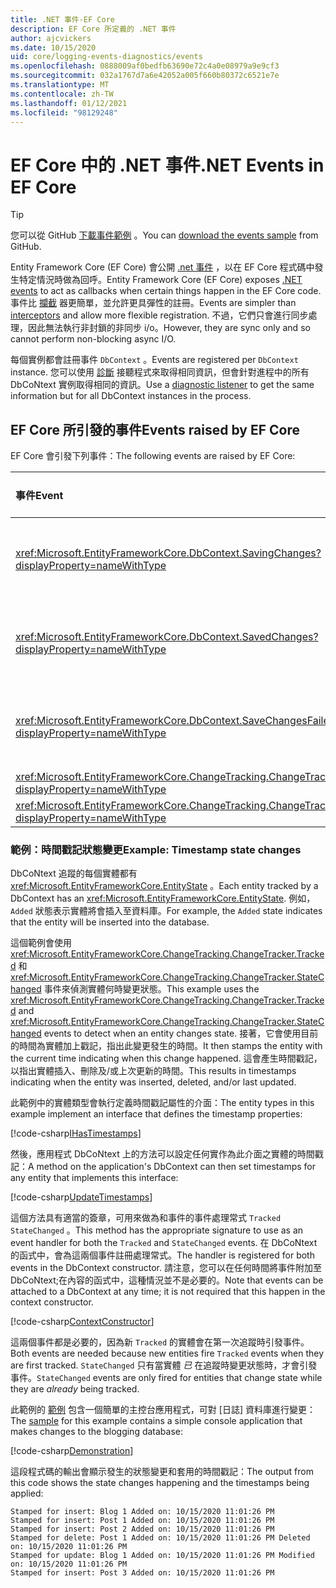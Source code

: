 ```yaml
---
title: .NET 事件-EF Core
description: EF Core 所定義的 .NET 事件
author: ajcvickers
ms.date: 10/15/2020
uid: core/logging-events-diagnostics/events
ms.openlocfilehash: 0888009af0bedfb63690e72c4a0e08979a9e9cf3
ms.sourcegitcommit: 032a1767d7a6e42052a005f660b80372c6521e7e
ms.translationtype: MT
ms.contentlocale: zh-TW
ms.lasthandoff: 01/12/2021
ms.locfileid: "98129248"
---
```

# <a name="net-events-in-ef-core"></a><span data-ttu-id="19c17-103">EF Core 中的 .NET 事件</span><span class="sxs-lookup"><span data-stu-id="19c17-103">.NET Events in EF Core</span></span>

> [!TIP]
> <span data-ttu-id="19c17-104">您可以從 GitHub [下載事件範例](https://github.com/dotnet/EntityFramework.Docs/tree/master/samples/core/Miscellaneous/Events) 。</span><span class="sxs-lookup"><span data-stu-id="19c17-104">You can [download the events sample](https://github.com/dotnet/EntityFramework.Docs/tree/master/samples/core/Miscellaneous/Events) from GitHub.</span></span>

<span data-ttu-id="19c17-105">Entity Framework Core (EF Core) 會公開 [.net 事件](/dotnet/standard/events/) ，以在 EF Core 程式碼中發生特定情況時做為回呼。</span><span class="sxs-lookup"><span data-stu-id="19c17-105">Entity Framework Core (EF Core) exposes [.NET events](/dotnet/standard/events/) to act as callbacks when certain things happen in the EF Core code.</span></span> <span data-ttu-id="19c17-106">事件比 [攔截](xref:core/logging-events-diagnostics/interceptors) 器更簡單，並允許更具彈性的註冊。</span><span class="sxs-lookup"><span data-stu-id="19c17-106">Events are simpler than [interceptors](xref:core/logging-events-diagnostics/interceptors) and allow more flexible registration.</span></span> <span data-ttu-id="19c17-107">不過，它們只會進行同步處理，因此無法執行非封鎖的非同步 i/o。</span><span class="sxs-lookup"><span data-stu-id="19c17-107">However, they are sync only and so cannot perform non-blocking async I/O.</span></span>

<span data-ttu-id="19c17-108">每個實例都會註冊事件 `DbContext` 。</span><span class="sxs-lookup"><span data-stu-id="19c17-108">Events are registered per `DbContext` instance.</span></span> <span data-ttu-id="19c17-109">您可以使用 [診斷](xref:core/logging-events-diagnostics/diagnostic-listeners) 接聽程式來取得相同資訊，但會針對進程中的所有 DbCoNtext 實例取得相同的資訊。</span><span class="sxs-lookup"><span data-stu-id="19c17-109">Use a [diagnostic listener](xref:core/logging-events-diagnostics/diagnostic-listeners) to get the same information but for all DbContext instances in the process.</span></span>

## <a name="events-raised-by-ef-core"></a><span data-ttu-id="19c17-110">EF Core 所引發的事件</span><span class="sxs-lookup"><span data-stu-id="19c17-110">Events raised by EF Core</span></span>

<span data-ttu-id="19c17-111">EF Core 會引發下列事件：</span><span class="sxs-lookup"><span data-stu-id="19c17-111">The following events are raised by EF Core:</span></span>

| <span data-ttu-id="19c17-112">事件</span><span class="sxs-lookup"><span data-stu-id="19c17-112">Event</span></span> | <span data-ttu-id="19c17-113">引進的版本</span><span class="sxs-lookup"><span data-stu-id="19c17-113">Version introduced</span></span> | <span data-ttu-id="19c17-114">引發時</span><span class="sxs-lookup"><span data-stu-id="19c17-114">When raised</span></span>
|:------|--------------------|-------
| <xref:Microsoft.EntityFrameworkCore.DbContext.SavingChanges?displayProperty=nameWithType> | <span data-ttu-id="19c17-115">5.0</span><span class="sxs-lookup"><span data-stu-id="19c17-115">5.0</span></span> | <span data-ttu-id="19c17-116">在 <xref:Microsoft.EntityFrameworkCore.DbContext.SaveChanges%2A> 或開頭 <xref:Microsoft.EntityFrameworkCore.DbContext.SaveChangesAsync%2A></span><span class="sxs-lookup"><span data-stu-id="19c17-116">At the start of <xref:Microsoft.EntityFrameworkCore.DbContext.SaveChanges%2A> or <xref:Microsoft.EntityFrameworkCore.DbContext.SaveChangesAsync%2A></span></span>
| <xref:Microsoft.EntityFrameworkCore.DbContext.SavedChanges?displayProperty=nameWithType> | <span data-ttu-id="19c17-117">5.0</span><span class="sxs-lookup"><span data-stu-id="19c17-117">5.0</span></span> | <span data-ttu-id="19c17-118">在成功 <xref:Microsoft.EntityFrameworkCore.DbContext.SaveChanges%2A> 或之後 <xref:Microsoft.EntityFrameworkCore.DbContext.SaveChangesAsync%2A></span><span class="sxs-lookup"><span data-stu-id="19c17-118">At the end of a successful <xref:Microsoft.EntityFrameworkCore.DbContext.SaveChanges%2A> or <xref:Microsoft.EntityFrameworkCore.DbContext.SaveChangesAsync%2A></span></span>
| <xref:Microsoft.EntityFrameworkCore.DbContext.SaveChangesFailed?displayProperty=nameWithType> | <span data-ttu-id="19c17-119">5.0</span><span class="sxs-lookup"><span data-stu-id="19c17-119">5.0</span></span> | <span data-ttu-id="19c17-120">在失敗的結尾 <xref:Microsoft.EntityFrameworkCore.DbContext.SaveChanges%2A> 或 <xref:Microsoft.EntityFrameworkCore.DbContext.SaveChangesAsync%2A></span><span class="sxs-lookup"><span data-stu-id="19c17-120">At the end of a failed <xref:Microsoft.EntityFrameworkCore.DbContext.SaveChanges%2A> or <xref:Microsoft.EntityFrameworkCore.DbContext.SaveChangesAsync%2A></span></span>
| <xref:Microsoft.EntityFrameworkCore.ChangeTracking.ChangeTracker.Tracked?displayProperty=nameWithType> | <span data-ttu-id="19c17-121">2.1</span><span class="sxs-lookup"><span data-stu-id="19c17-121">2.1</span></span> | <span data-ttu-id="19c17-122">當實體由內容追蹤時</span><span class="sxs-lookup"><span data-stu-id="19c17-122">When an entity is tracked by the context</span></span>
| <xref:Microsoft.EntityFrameworkCore.ChangeTracking.ChangeTracker.StateChanged?displayProperty=nameWithType> | <span data-ttu-id="19c17-123">2.1</span><span class="sxs-lookup"><span data-stu-id="19c17-123">2.1</span></span> | <span data-ttu-id="19c17-124">當追蹤的實體變更其狀態時</span><span class="sxs-lookup"><span data-stu-id="19c17-124">When a tracked entity changes its state</span></span>

### <a name="example-timestamp-state-changes"></a><span data-ttu-id="19c17-125">範例：時間戳記狀態變更</span><span class="sxs-lookup"><span data-stu-id="19c17-125">Example: Timestamp state changes</span></span>

<span data-ttu-id="19c17-126">DbCoNtext 追蹤的每個實體都有 <xref:Microsoft.EntityFrameworkCore.EntityState> 。</span><span class="sxs-lookup"><span data-stu-id="19c17-126">Each entity tracked by a DbContext has an <xref:Microsoft.EntityFrameworkCore.EntityState>.</span></span> <span data-ttu-id="19c17-127">例如， `Added` 狀態表示實體將會插入至資料庫。</span><span class="sxs-lookup"><span data-stu-id="19c17-127">For example, the `Added` state indicates that the entity will be inserted into the database.</span></span>

<span data-ttu-id="19c17-128">這個範例會使用 <xref:Microsoft.EntityFrameworkCore.ChangeTracking.ChangeTracker.Tracked> 和 <xref:Microsoft.EntityFrameworkCore.ChangeTracking.ChangeTracker.StateChanged> 事件來偵測實體何時變更狀態。</span><span class="sxs-lookup"><span data-stu-id="19c17-128">This example uses the <xref:Microsoft.EntityFrameworkCore.ChangeTracking.ChangeTracker.Tracked> and <xref:Microsoft.EntityFrameworkCore.ChangeTracking.ChangeTracker.StateChanged> events to detect when an entity changes state.</span></span> <span data-ttu-id="19c17-129">接著，它會使用目前的時間為實體加上戳記，指出此變更發生的時間。</span><span class="sxs-lookup"><span data-stu-id="19c17-129">It then stamps the entity with the current time indicating when this change happened.</span></span> <span data-ttu-id="19c17-130">這會產生時間戳記，以指出實體插入、刪除及/或上次更新的時間。</span><span class="sxs-lookup"><span data-stu-id="19c17-130">This results in timestamps indicating when the entity was inserted, deleted, and/or last updated.</span></span>

<span data-ttu-id="19c17-131">此範例中的實體類型會執行定義時間戳記屬性的介面：</span><span class="sxs-lookup"><span data-stu-id="19c17-131">The entity types in this example implement an interface that defines the timestamp properties:</span></span>

<!--
public interface IHasTimestamps
{
    DateTime? Added { get; set; }
    DateTime? Deleted { get; set; }
    DateTime? Modified { get; set; }
}
-->
[!code-csharp[IHasTimestamps](../../../samples/core/Miscellaneous/Events/Program.cs?name=IHasTimestamps)]

<span data-ttu-id="19c17-132">然後，應用程式 DbCoNtext 上的方法可以設定任何實作為此介面之實體的時間戳記：</span><span class="sxs-lookup"><span data-stu-id="19c17-132">A method on the application's DbContext can then set timestamps for any entity that implements this interface:</span></span>

<!--
    private static void UpdateTimestamps(object sender, EntityEntryEventArgs e)
    {
        if (e.Entry.Entity is IHasTimestamps entityWithTimestamps)
        {
            switch (e.Entry.State)
            {
                case EntityState.Deleted:
                    entityWithTimestamps.Deleted = DateTime.UtcNow;
                    Console.WriteLine($"Stamped for delete: {e.Entry.Entity}");
                    break;
                case EntityState.Modified:
                    entityWithTimestamps.Modified = DateTime.UtcNow;
                    Console.WriteLine($"Stamped for update: {e.Entry.Entity}");
                    break;
                case EntityState.Added:
                    entityWithTimestamps.Added = DateTime.UtcNow;
                    Console.WriteLine($"Stamped for insert: {e.Entry.Entity}");
                    break;
            }
        }
    }
-->
[!code-csharp[UpdateTimestamps](../../../samples/core/Miscellaneous/Events/Program.cs?name=UpdateTimestamps)]

<span data-ttu-id="19c17-133">這個方法具有適當的簽章，可用來做為和事件的事件處理常式 `Tracked` `StateChanged` 。</span><span class="sxs-lookup"><span data-stu-id="19c17-133">This method has the appropriate signature to use as an event handler for both the `Tracked` and `StateChanged` events.</span></span> <span data-ttu-id="19c17-134">在 DbCoNtext 的函式中，會為這兩個事件註冊處理常式。</span><span class="sxs-lookup"><span data-stu-id="19c17-134">The handler is registered for both events in the DbContext constructor.</span></span> <span data-ttu-id="19c17-135">請注意，您可以在任何時間將事件附加至 DbCoNtext;在內容的函式中，這種情況並不是必要的。</span><span class="sxs-lookup"><span data-stu-id="19c17-135">Note that events can be attached to a DbContext at any time; it is not required that this happen in the context constructor.</span></span>

<!--
    public BlogsContext()
    {
        ChangeTracker.StateChanged += UpdateTimestamps;
        ChangeTracker.Tracked += UpdateTimestamps;
    }
-->
[!code-csharp[ContextConstructor](../../../samples/core/Miscellaneous/Events/Program.cs?name=ContextConstructor)]

<span data-ttu-id="19c17-136">這兩個事件都是必要的，因為新 `Tracked` 的實體會在第一次追蹤時引發事件。</span><span class="sxs-lookup"><span data-stu-id="19c17-136">Both events are needed because new entities fire `Tracked` events when they are first tracked.</span></span> <span data-ttu-id="19c17-137">`StateChanged` 只有當實體 _已_ 在追蹤時變更狀態時，才會引發事件。</span><span class="sxs-lookup"><span data-stu-id="19c17-137">`StateChanged` events are only fired for entities that change state while they are _already_ being tracked.</span></span>

<span data-ttu-id="19c17-138">此範例的 [範例](https://github.com/dotnet/EntityFramework.Docs/tree/master/samples/core/Miscellaneous/Events) 包含一個簡單的主控台應用程式，可對 [日誌] 資料庫進行變更：</span><span class="sxs-lookup"><span data-stu-id="19c17-138">The [sample](https://github.com/dotnet/EntityFramework.Docs/tree/master/samples/core/Miscellaneous/Events) for this example contains a simple console application that makes changes to the blogging database:</span></span>

<!--
        using (var context = new BlogsContext())
        {
            context.Database.EnsureDeleted();
            context.Database.EnsureCreated();

            context.Add(
                new Blog
                {
                    Id = 1,
                    Name = "EF Blog",
                    Posts =
                    {
                        new Post { Id = 1, Title = "EF Core 3.1!" },
                        new Post { Id = 2, Title = "EF Core 5.0!" }
                    }
                });

            context.SaveChanges();
        }

        using (var context = new BlogsContext())
        {
            var blog = context.Blogs.Include(e => e.Posts).Single();

            blog.Name = "EF Core Blog";
            context.Remove(blog.Posts.First());
            blog.Posts.Add(new Post { Id = 3, Title = "EF Core 6.0!" });

            context.SaveChanges();
        }
-->
[!code-csharp[Demonstration](../../../samples/core/Miscellaneous/Events/Program.cs?name=Demonstration)]

<span data-ttu-id="19c17-139">這段程式碼的輸出會顯示發生的狀態變更和套用的時間戳記：</span><span class="sxs-lookup"><span data-stu-id="19c17-139">The output from this code shows the state changes happening and the timestamps being applied:</span></span>

```output
Stamped for insert: Blog 1 Added on: 10/15/2020 11:01:26 PM
Stamped for insert: Post 1 Added on: 10/15/2020 11:01:26 PM
Stamped for insert: Post 2 Added on: 10/15/2020 11:01:26 PM
Stamped for delete: Post 1 Added on: 10/15/2020 11:01:26 PM Deleted on: 10/15/2020 11:01:26 PM
Stamped for update: Blog 1 Added on: 10/15/2020 11:01:26 PM Modified on: 10/15/2020 11:01:26 PM
Stamped for insert: Post 3 Added on: 10/15/2020 11:01:26 PM
```
